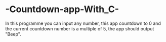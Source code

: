 # -Countdown-app-With_C-
In this programme you can input any number, this app countdown to 0 and  the current countdown number is a multiple of 5, the app should output "Beep".
